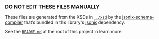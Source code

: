 ### DO NOT EDIT THESE FILES MANUALLY

These files are generated from the XSDs in [`../xsd`](../xsd) by the [jsonix-schema-compiler](https://github.com/highsource/jsonix-schema-compiler) that's bundled in this library's [jsonix](https://github.com/highsource/jsonix) dependency.

See the [`README.md`](../README.md) at the root of this project to learn more.
